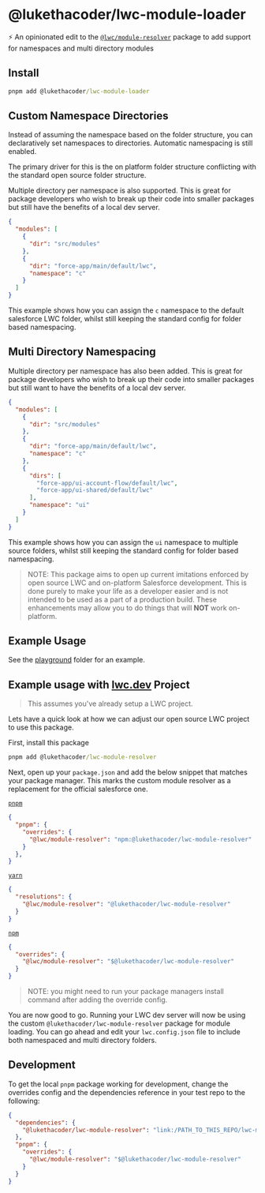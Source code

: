 # @lukethacoder/lwc-module-loader

⚡ An opinionated edit to the [`@lwc/module-resolver`](https://github.com/salesforce/lwc/blob/master/packages/%40lwc/module-resolver/README.md)  package to add support for namespaces and multi directory modules

## Install

```cmd
pnpm add @lukethacoder/lwc-module-loader
```

## Custom Namespace Directories

Instead of assuming the namespace based on the folder structure, you can declaratively set namespaces to directories. Automatic namespacing is still enabled. 

The primary driver for this is the on platform folder structure conflicting with the standard open source folder structure.

Multiple directory per namespace is also supported. This is great for package developers who wish to break up their code into smaller packages but still have the benefits of a local dev server.

```json
{
  "modules": [
    {
      "dir": "src/modules"
    },
    { 
      "dir": "force-app/main/default/lwc",
      "namespace": "c" 
    }
  ]
}
```

This example shows how you can assign the `c` namespace to the default salesforce LWC folder, whilst still keeping the standard config for folder based namespacing.

## Multi Directory Namespacing

Multiple directory per namespace has also been added. This is great for package developers who wish to break up their code into smaller packages but still want to have the benefits of a local dev server.

```json
{
  "modules": [
    {
      "dir": "src/modules"
    },
    { 
      "dir": "force-app/main/default/lwc",
      "namespace": "c" 
    },
    {
      "dirs": [
        "force-app/ui-account-flow/default/lwc",
        "force-app/ui-shared/default/lwc"
      ],
      "namespace": "ui"
    }
  ]
}
```

This example shows how you can assign the `ui` namespace to multiple source folders, whilst still keeping the standard config for folder based namespacing.

> NOTE:
> This package aims to open up current imitations enforced by open source LWC and on-platform Salesforce development. This is done purely to make your life as a developer easier and is not intended to be used as a part of a production build. These enhancements may allow you to do things that will **NOT** work on-platform.

## Example Usage

See the [playground](./playground/README.md) folder for an example.

## Example usage with [lwc.dev](https://lwc.dev/) Project

> This assumes you've already setup a LWC project.

Lets have a quick look at how we can adjust our open source LWC project to use this package.

First, install this package

```cmd
pnpm add @lukethacoder/lwc-module-resolver
```

Next, open up your `package.json` and add the below snippet that matches your package manager. This marks the custom module resolver as a replacement for the official salesforce one.

[`pnpm`](https://pnpm.io/package_json#pnpmoverrides)
```json
{
  "pnpm": {
    "overrides": {
      "@lwc/module-resolver": "npm:@lukethacoder/lwc-module-resolver"
    }
  },
}
```
[`yarn`](https://classic.yarnpkg.com/lang/en/docs/selective-version-resolutions/)
```json
{
  "resolutions": {
    "@lwc/module-resolver": "@lukethacoder/lwc-module-resolver"
  }
}
```
[`npm`](https://docs.npmjs.com/cli/v8/configuring-npm/package-json#overrides)
```json
{
  "overrides": {
    "@lwc/module-resolver": "$@lukethacoder/lwc-module-resolver"
  }
}
```

> NOTE: you might need to run your package managers install command after adding the override config.

You are now good to go. Running your LWC dev server will now be using the custom `@lukethacoder/lwc-module-resolver` package for module loading. You can go ahead and edit your `lwc.config.json` file to include both namespaced and multi directory folders.

## Development

To get the local `pnpm` package working for development, change the overrides config and the dependencies reference in your test repo to the following:

```json
{
  "dependencies": {
    "@lukethacoder/lwc-module-resolver": "link:/PATH_TO_THIS_REPO/lwc-module-resolver",
  },
  "pnpm": {
    "overrides": {
      "@lwc/module-resolver": "$@lukethacoder/lwc-module-resolver"
    }
  }
}
```